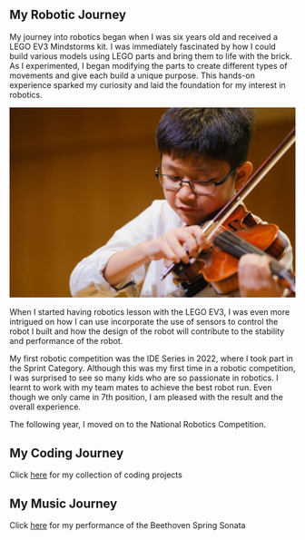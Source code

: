 ## My Robotic Journey

<!--This automatically creates a line below ## Header-->
<!--This is a comment-->

My journey into robotics began when I was six years old and received a LEGO EV3 Mindstorms kit. I was immediately fascinated by how I could build various models using LEGO parts and bring them to life with the brick. As I experimented, I began modifying the parts to create different types of movements and give each build a unique purpose. This hands-on experience sparked my curiosity and laid the foundation for my interest in robotics.

![aa](thumbnail1.jpg)


When I started having robotics lesson with the LEGO EV3, I was even more intrigued on how I can use incorporate the use of sensors to control the robot I built and how the design of the robot will contribute to the stability and performance of the robot.

My first robotic competition was the IDE Series in 2022, where I took part in the Sprint Category. Although this was my first time in a robotic competition, I was surprised to see so many kids who are so passionate in robotics. I learnt to work with my team mates to achieve the best robot run. Even though we only came in 7th position, I am pleased with the result and the overall experience.

The following year, I moved on to the National Robotics Competition.

## My Coding Journey

Click [here](https://github.com/tkyaaronRM/projects) for my collection of coding projects

## My Music Journey

Click [here](https://youtu.be/T7e8JDK8MRA) for my performance of the Beethoven Spring Sonata
